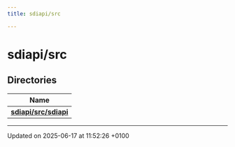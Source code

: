 ```yaml
---
title: sdiapi/src

---
```


# sdiapi/src



## Directories

| Name           |
| -------------- |
| **[sdiapi/src/sdiapi](dir_e180e45849113f6ee3b1d48173f5e474.md#dir-sdiapi/src/sdiapi)**  |






-------------------------------

Updated on 2025-06-17 at 11:52:26 +0100
